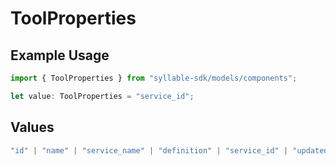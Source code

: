 # ToolProperties

## Example Usage

```typescript
import { ToolProperties } from "syllable-sdk/models/components";

let value: ToolProperties = "service_id";
```

## Values

```typescript
"id" | "name" | "service_name" | "definition" | "service_id" | "updated_at" | "last_updated_by"
```